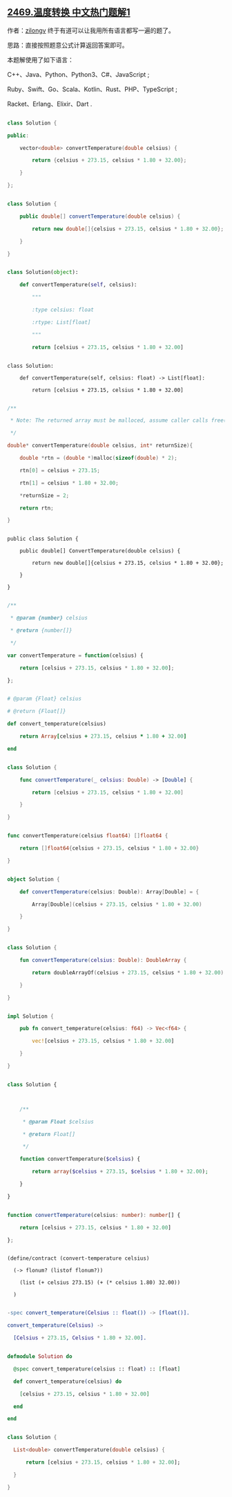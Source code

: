 ## [2469.温度转换 中文热门题解1](https://leetcode.cn/problems/convert-the-temperature/solutions/100000/suo-you-bian-cheng-yu-yan-wen-du-zhuan-h-ysg9)

作者：[zilongv](https://leetcode.cn/u/zilongv)
终于有道可以让我用所有语言都写一遍的题了。

思路：直接按照题意公式计算返回答案即可。

本题解使用了如下语言：
C++、Java、Python、Python3、C#、JavaScript ;
Ruby、Swift、Go、Scala、Kotlin、Rust、PHP、TypeScript ;
Racket、Erlang、Elixir、Dart .

```C++ []
class Solution {
public:
    vector<double> convertTemperature(double celsius) {
        return {celsius + 273.15, celsius * 1.80 + 32.00};        
    }
};
```
```Java []
class Solution {
    public double[] convertTemperature(double celsius) {
        return new double[]{celsius + 273.15, celsius * 1.80 + 32.00};
    }
}
```
```Python []
class Solution(object):
    def convertTemperature(self, celsius):
        """
        :type celsius: float
        :rtype: List[float]
        """
        return [celsius + 273.15, celsius * 1.80 + 32.00]
```
```Python3 []
class Solution:
    def convertTemperature(self, celsius: float) -> List[float]:
        return [celsius + 273.15, celsius * 1.80 + 32.00]
```
```C []
/**
 * Note: The returned array must be malloced, assume caller calls free().
 */
double* convertTemperature(double celsius, int* returnSize){
    double *rtn = (double *)malloc(sizeof(double) * 2);
    rtn[0] = celsius + 273.15;
    rtn[1] = celsius * 1.80 + 32.00;
    *returnSize = 2;
    return rtn;
}
```
```Csharp []
public class Solution {
    public double[] ConvertTemperature(double celsius) {
        return new double[]{celsius + 273.15, celsius * 1.80 + 32.00};
    }
}
```
```JavaScript [1]
/**
 * @param {number} celsius
 * @return {number[]}
 */
var convertTemperature = function(celsius) {
    return [celsius + 273.15, celsius * 1.80 + 32.00];
};
```
```Ruby []
# @param {Float} celsius
# @return {Float[]}
def convert_temperature(celsius)
    return Array[celsius + 273.15, celsius * 1.80 + 32.00]
end
```
```Swift []
class Solution {
    func convertTemperature(_ celsius: Double) -> [Double] {
        return [celsius + 273.15, celsius * 1.80 + 32.00]
    }
}
```
```Go []
func convertTemperature(celsius float64) []float64 {
    return []float64{celsius + 273.15, celsius * 1.80 + 32.00}
}
```
```Scala []
object Solution {
    def convertTemperature(celsius: Double): Array[Double] = {
        Array[Double](celsius + 273.15, celsius * 1.80 + 32.00)
    }
}
```
```Kotlin []
class Solution {
    fun convertTemperature(celsius: Double): DoubleArray {
        return doubleArrayOf(celsius + 273.15, celsius * 1.80 + 32.00)
    }
}
```
```Rust []
impl Solution {
    pub fn convert_temperature(celsius: f64) -> Vec<f64> {
        vec![celsius + 273.15, celsius * 1.80 + 32.00]
    }
}
```
```PHP []
class Solution {

    /**
     * @param Float $celsius
     * @return Float[]
     */
    function convertTemperature($celsius) {
        return array($celsius + 273.15, $celsius * 1.80 + 32.00);
    }
}
```
```TypeScript [1]
function convertTemperature(celsius: number): number[] {
    return [celsius + 273.15, celsius * 1.80 + 32.00]
};
```
```Racket []
(define/contract (convert-temperature celsius)
  (-> flonum? (listof flonum?))
    (list (+ celsius 273.15) (+ (* celsius 1.80) 32.00))
  )
```
```Erlang []
-spec convert_temperature(Celsius :: float()) -> [float()].
convert_temperature(Celsius) ->
  [Celsius + 273.15, Celsius * 1.80 + 32.00].
```
```Elixir []
defmodule Solution do
  @spec convert_temperature(celsius :: float) :: [float]
  def convert_temperature(celsius) do
    [celsius + 273.15, celsius * 1.80 + 32.00]
  end
end
```
```Dart []
class Solution {
  List<double> convertTemperature(double celsius) {
      return [celsius + 273.15, celsius * 1.80 + 32.00];
  }
}
```

















